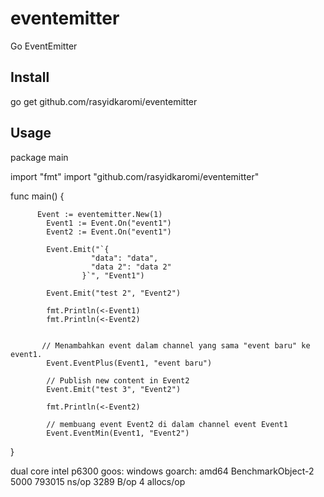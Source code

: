 # eventemitter
Go EventEmitter


Install
---------------
go get github.com/rasyidkaromi/eventemitter
        
        
Usage
---------------

package main
        
import "fmt"
import "github.com/rasyidkaromi/eventemitter"
        
        
func main() {
        
          Event := eventemitter.New(1)
        	Event1 := Event.On("event1")
        	Event2 := Event.On("event1")
          
        	Event.Emit("`{
			          "data": "data",
			          "data 2": "data 2"
			        }`", "Event1")
              
        	Event.Emit("test 2", "Event2")
          
        	fmt.Println(<-Event1)
        	fmt.Println(<-Event2)


           // Menambahkan event dalam channel yang sama "event baru" ke event1.          
        	Event.EventPlus(Event1, "event baru")

            // Publish new content in Event2
        	Event.Emit("test 3", "Event2")

        	fmt.Println(<-Event2)
        	
            // membuang event Event2 di dalam channel event Event1
        	Event.EventMin(Event1, "Event2")
          
}


dual core intel p6300 
goos: windows
goarch: amd64
BenchmarkObject-2
 5000	    793015 ns/op	    3289 B/op	       4 allocs/op






